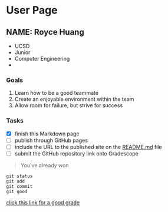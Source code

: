 # User Page

## NAME: **Royce Huang**
- UCSD
- Junior
- Computer Engineering
- 
### Goals
1. Learn how to be a good teammate
2. Create an enjoyable environment within the team
3. Allow room for failure, but strive for success

### Tasks
- [x] finish this Markdown page
- [ ] publish through GitHub pages
- [ ] include the URL to the published site on the [README.md](README.md) file
- [ ] submit the GitHub repository link onto Gradescope
> You've already won
```
git status 
git add
git commit
git good
```
[click this link for a good grade](https://www.youtube.com/watch?v=dQw4w9WgXcQ)
